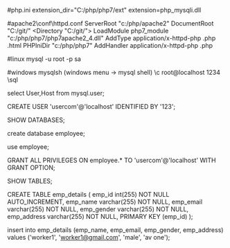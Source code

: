 #php.ini
extension_dir="C:/php/php7/ext"
extension=php_mysqli.dll

#apache2\conf\httpd.conf
ServerRoot "c:/php/apache2"
DocumentRoot "C:/git/"
<Directory "C:/git/">
LoadModule php7_module "c:/php/php7/php7apache2_4.dll"
AddType application/x-httpd-php .php .html
PHPIniDir "c:/php/php7"
AddHandler application/x-httpd-php .php


#linux
mysql -u root -p
sa

#windows
mysqlsh (windows menu -> mysql shell)
\c root@localhost
1234
\sql



select User,Host from mysql.user;

CREATE USER 'usercom'@'localhost' IDENTIFIED BY '123';

SHOW DATABASES;

create database employee;

use employee;

GRANT ALL PRIVILEGES ON employee.* TO 'usercom'@'localhost' WITH GRANT OPTION;

SHOW TABLES;

CREATE TABLE emp_details (
emp_id int(255) NOT NULL AUTO_INCREMENT,
emp_name varchar(255) NOT NULL,
emp_email varchar(255) NOT NULL,
emp_gender varchar(255) NOT NULL,
emp_address varchar(255) NOT NULL,
PRIMARY KEY (emp_id)
);

insert into emp_details (emp_name, emp_email, emp_gender, emp_address) 
values ('worker1', 'worker1@gmail.com', 'male', 'av one');
